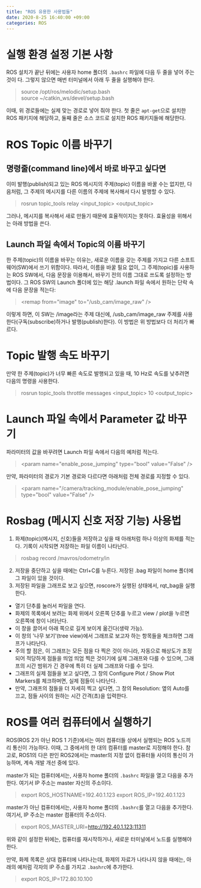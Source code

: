 ```yaml
---
title: "ROS 유용한 사용법들"
date: 2020-8-25 16:40:00 +09:00
categories: ROS
---
```


# 실행 환경 설정 기본 사항
ROS 설치가 끝난 뒤에는 사용자 home 폴더의 `.bashrc` 파일에 다음 두 줄을 넣어 주는 것이 다. 그렇지 않으면 매번 터미널에서 아래 두 줄을 실행해야 한다.
> source /opt/ros/melodic/setup.bash  
> source ~/catkin_ws/devel/setup.bash

이때, 위 경로들에는 실제 맞는 경로로 넣어 줘야 한다. 첫 줄은 `apt-get`으로 설치한 ROS 패키지에 해당하고, 둘째 줄은 소스 코드로 설치한 ROS 패키지들에 해당한다.

# ROS Topic 이름 바꾸기

## 명령줄(command line)에서 바로 바꾸고 싶다면
이미 발행(publish)되고 있는 ROS 메시지의 주제(topic) 이름을 바꿀 수는 없지만, 다음처럼, 그 주제의 메시지를 다른 이름의 주제에 복사해서 다시 발행할 수 있다.
> rosrun topic_tools relay &lt;input_topic&gt; &lt;output_topic&gt;   
   
그러나, 메시지를 복사해서 새로 만들기 때문에 효율적이지는 못하다. 효율성을 위해서는 아래 방법을 쓴다.

## Launch 파일 속에서 Topic의 이름 바꾸기
한 주제(topic)의 이름을 바꾸는 이유는, 새로운 이름을 갖는 주제를 가지고 다른 소프트웨어(SW)에서 쓰기 위함이다.
따라서, 이름을 바꿀 필요 없이, 그 주제(topic)를 사용하는 ROS SW에서, 다음 문장을 이용해서, 바꾸기 전의 이름 그대로 쓰도록 설정하는 방법이다.
그 ROS SW의 Launch 폴더에 있는 해당 .launch 파일 속에서 원하는 <node> 단락 속에 다음 문장을 적는다:
> &lt;remap from="image" to="/usb_cam/image_raw" /&gt;
   
이렇게 하면, 이 SW는 /image라는 주제 대신에, /usb_cam/image_raw 주제를 사용한다(구독(subscribe)하거나 발행(publish)한다). 이 방법은 위 방법보다 더 처리가 빠르다.

# Topic 발행 속도 바꾸기
만약 한 주제(topic)가 너무 빠른 속도로 발행되고 있을 때, 10 Hz로 속도를 낮추려면 다음의 명령을 사용한다.
> rosrun topic_tools throttle messages &lt;input_topic&gt; 10 &lt;output_topic&gt;

# Launch 파일 속에서 Parameter 값 바꾸기
파라미터의 값을 바꾸려면 Launch 파일 속에서 다음의 예처럼 적는다.
> &lt;param name="enable_pose_jumping" type="bool" value="False" /&gt;
   
만약, 파라미터의 경로가 기본 경로와 다르다면 아래처럼 전체 경로를 지정할 수 있다.
> &lt;param name="/camera/tracking_module/enable_pose_jumping" type="bool" value="False" /&gt;

# Rosbag (메시지 신호 저장 기능) 사용법
1. 화제(topic)(메시지, 신호)들을 저장하고 싶을 때 아래처럼 하나 이상의 화제를 적는다. 기록이 시작되면 저장하는 파일 이름이 나타난다.
> rosbag record /mavros/odometry/in
2. 저장을 중단하고 싶을 때에는 Ctrl+C를 누른다. 저장된 .bag 파일이 home 폴더에 그 파일이 있을 것이다.
3. 저장된 파일을 그래프로 보고 싶으면, roscore가 실행된 상태에서, rqt_bag을 실행한다.
- 열기 단추를 눌러서 파일을 연다.
- 화제의 목록에서 보려는 화제 위에서 오른쪽 단추를 누르고 view / plot을 누르면 오른쪽에 창이 나타난다.
- 이 창을 끌어서 아래 쪽으로 길게 보이게 옮긴다(생략 가능).
- 이 창의 '나무 보기'(tree view)에서 그래프로 보고자 하는 항목들을 체크하면 그래프가 나타난다.
- 주의 할 점은, 이 그래프는 모든 점을 다 찍은 것이 아니라, 자동으로 해상도가 조정되어 적당하게 점들을 띄엄 띄엄 찍은 것이기에 실제 그래프와 다를 수 있으며, 그래프의 시간 범위가 긴 경우에 특히 더 실제 그래프와 다를 수 있다.
- 그래프의 실제 점들을 보고 싶다면, 그 창의 Configure Plot / Show Plot Markers를 체크하며면, 실제 점들이 나타난다.
- 만약, 그래프의 점들을 더 자세히 찍고 싶다면, 그 창의 Resolution: 옆의 Auto를 끄고, 점들 사이의 원하는 시간 간격(초)을 입력한다. 

# ROS를 여러 컴퓨터에서 실행하기
ROS(ROS 2가 아닌 ROS 1 기준)에서는 여러 컴퓨터들 상에서 실행되는 ROS 노드끼리 통신이 가능하다. 이때, 그 중에서의 한 대의 컴퓨터를 master로 지정해야 한다. 참고로, ROS1의 다은 판인 ROS2에서는 master의 지정 없이 컴퓨터들 사이의 통신이 가능하며, 계속 개발 개선 중에 있다.

master가 되는 컴퓨터에서는, 사용자 home 폴더의 `.bashrc` 파일을 열고 다음을 추가한다. 여기서 IP 주소는 master 자신의 주소이다.
> export ROS_HOSTNAME=192.40.1.123
> export ROS_IP=192.40.1.123

master가 아닌 컴퓨터에서는, 사용자 home 폴더의 `.bashrc`를 열고 다음을 추가한다. 여기서, IP 주소는 master 컴퓨터의 주소이다.
> export ROS_MASTER_URI=http://192.40.1.123:11311

위와 같이 설정한 뒤에는, 컴퓨터를 재시작하거나, 새로운 터미널에서 노드를 실행해야 한다. 

만약, 화제 목록은 상대 컴퓨터에 나타나는데, 화제의 자료가 나타나지 않을 때에는, 아래의 예처럼 각자의 IP 주소를 가지고 `.bashrc`에 추가한다.
> export ROS_IP=172.80.10.100
